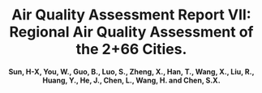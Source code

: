 ---
title: "Air Quality Assessment Report VII: Regional Air Quality Assessment of the 2+66 Cities."
collection: publications_aqa
author: <strong>Sun, H-X<strong>, You, W., Guo, B., Luo, S., Zheng, X., Han, T., Wang, X., Liu, R., Huang, Y., He, J., Chen, L., Wang, H. and Chen, S.X.
conf: 'Center for Statistics at Peking University.'
year: 2020
paperurl: /publications_aqa/papers/Air_Quality_Assessment_Report_VII.pdf
additional: true
---